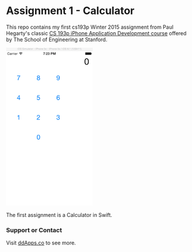# Assignment 1 - Calculator
This repo contains my first cs193p Winter 2015 assignment from Paul Hegarty's classic [CS 193p iPhone Application Development course](http://web.stanford.edu/class/cs193p/cgi-bin/drupal/) offered by The School of Engineering at Stanford.

![](https://raw.githubusercontent.com/duliodenis/cs193p-Winter-2015/master/art/Calculator.gif)

The first assignment is a Calculator in Swift.

### Support or Contact
Visit [ddApps.co](http://ddapps.co) to see more.

